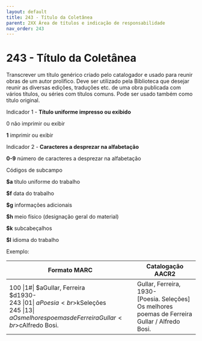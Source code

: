 ```yaml
---
layout: default
title: 243 - Título da Coletânea
parent: 2XX Área de títulos e indicação de responsabilidade
nav_order: 243
---
```


# 243 - Título da Coletânea

Transcrever um título genérico criado pelo catalogador e usado para reunir obras de um autor prolífico. Deve ser utilizado pela Biblioteca que desejar reunir as diversas edições, traduções etc. de uma obra publicada com vários títulos, ou séries com títulos comuns. Pode ser usado também como título original.

<a name="__RefHeading___Toc42961_1910753865"></a>Indicador 1 - **Título uniforme impresso ou exibido**

0 não imprimir ou exibir

**1** imprimir ou exibir



<a name="__RefHeading___Toc42963_1910753865"></a>Indicador 2 - **Caracteres a desprezar na alfabetação**

**0-9** número de caracteres a desprezar na alfabetação



Códigos de subcampo

**$a** título uniforme do trabalho

**$f** data do trabalho

**$g** informações adicionais

**$h** meio físico (designação geral do material)

**$k** subcabeçalhos

**$l** idioma do trabalho



Exemplo:

| Formato MARC | Catalogação AACR2 |
|--------------|---------------------|
| 100 \|1#\| $aGullar, Ferreira <br> $d1930- <br> 243 \|01\| $aPoesia<br>$kSeleções <br>245 \|13\| $aOs melhores poemas de Ferreira Gullar <br>$cAlfredo Bosi. | Gullar, Ferreira, 1930- <br> [Poesia. Seleções] <br>Os melhores poemas de Ferreira Gullar / Alfredo Bosi. |  